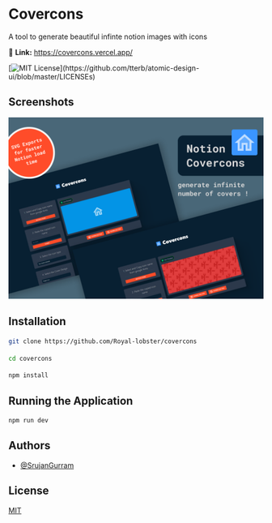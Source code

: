 
# Covercons

A tool to generate beautiful infinte notion images with icons

🔗 **Link:** https://covercons.vercel.app/

[![MIT License](https://img.shields.io/apm/l/atomic-design-ui.svg?)](https://github.com/tterb/atomic-design-ui/blob/master/LICENSEs)
## Screenshots

![App Screenshot](https://raw.githubusercontent.com/Royal-lobster/covercons/main/covercons.png)

  
## Installation

```bash
git clone https://github.com/Royal-lobster/covercons

cd covercons

npm install
```
## Running the Application

```bash
npm run dev
```
    
## Authors

- [@SrujanGurram](https://www.github.com/royal-lobster)

  
## License

[MIT](https://choosealicense.com/licenses/mit/)

  
